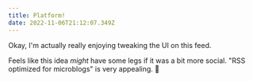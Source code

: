 ```yaml
---
title: Platform!
date: 2022-11-06T21:12:07.349Z
---
```


Okay, I'm actually really enjoying tweaking the UI on this feed.

Feels like this idea _might_ have some legs if it was a bit more social. "RSS optimized for microblogs" is very appealing. 👀

